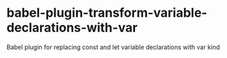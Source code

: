 # babel-plugin-transform-variable-declarations-with-var
Babel plugin for replacing const and let variable declarations with var kind
